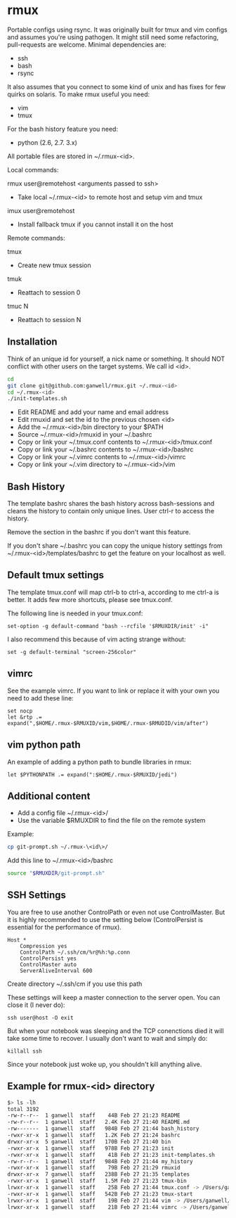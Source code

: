rmux
====

Portable configs using rsync. It was originally built for tmux and vim configs and assumes you're using pathogen.
It might still need some refactoring, pull-requests are welcome. Minimal dependencies are:

* ssh
* bash
* rsync

It also assumes that you connect to some kind of unix and has fixes for few quirks on solaris. To make rmux useful you need:

* vim
* tmux

For the bash history feature you need:

* python (2.6, 2.7. 3.x)

All portable files are stored in ~/.rmux-\<id\>.

Local commands:

rmux user@remotehost \<arguments passed to ssh\>
* Take local ~/.rmux-\<id\> to remote host and setup vim and tmux

imux user@remotehost
* Install fallback tmux if you cannot install it on the host

Remote commands:

tmux
* Create new tmux session

tmuk
* Reattach to session 0

tmuc N
* Reattach to session N

Installation
------------

Think of an unique id for yourself, a nick name or something. It should
NOT conflict with other users on the target systems. We call id \<id\>.


````bash
cd
git clone git@github.com:ganwell/rmux.git ~/.rmux-<id>
cd ~/.rmux-<id>
./init-templates.sh
````

* Edit README and add your name and email address
* Edit rmuxid and set the id to the previous chosen \<id\>
* Add the ~/.rmux-\<id\>/bin directory to your $PATH
* Source ~/.rmux-\<id\>/rmuxid in your ~/.bashrc
* Copy or link your ~/.tmux.conf contents to ~/.rmux-\<id\>/tmux.conf
* Copy or link your ~/.bashrc contents to ~/.rmux-\<id\>/bashrc
* Copy or link your ~/.vimrc contents to ~/.rmux-\<id\>/vimrc
* Copy or link your ~/.vim directory to ~/.rmux-\<id\>/vim

Bash History
------------

The template bashrc shares the bash history across bash-sessions and cleans the
history to contain only unique lines. User ctrl-r to access the history.

Remove the section in the bashrc if you don't want this feature.

If you don't share ~/.bashrc you can copy the unique history settings from 
~/.rmux-\<id\>/templates/bashrc to get the feature on your localhost as well.

Default tmux settings
---------------------

The template tmux.conf will map ctrl-b to ctrl-a, according to me ctrl-a is
better. It adds few more shortcuts, please see tmux.conf.

The following line is needed in your tmux.conf:

````
set-option -g default-command "bash --rcfile '$RMUXDIR/init' -i"
````

I also recommend this because of vim acting strange without:

````
set -g default-terminal "screen-256color"
````

vimrc
-----

See the example vimrc. If you want to link or replace it with your own you need
to add these line:

````vimrc
set nocp
let &rtp .= expand(",$HOME/.rmux-$RMUXID/vim,$HOME/.rmux-$RMUDID/vim/after")
````

vim python path
---------------

An example of adding a python path to bundle libraries in rmux:

````vimrc
let $PYTHONPATH .= expand(":$HOME/.rmux-$RMUXID/jedi")
````

Additional content
------------------

* Add a config file ~/.rmux-\<id\>/
* Use the variable $RMUXDIR to find the file on the remote system

Example:

````bash
cp git-prompt.sh ~/.rmux-\<id\>/
````

Add this line to ~/.rmux-\<id\>/bashrc

````bash
source "$RMUXDIR/git-prompt.sh"
````

SSH Settings
------------

You are free to use another ControlPath or even not use ControlMaster. But it is
highly recommended to use the setting below (ControlPersist is essential for the 
performance of rmux).

````
Host *
	Compression yes
	ControlPath ~/.ssh/cm/%r@%h:%p.conn
	ControlPersist yes
	ControlMaster auto
	ServerAliveInterval 600
````

Create directory ~/.ssh/cm if you use this path

These settings will keep a master connection to the server open. You can close it
(I never do):

````
ssh user@host -O exit
````

But when your notebook was sleeping and the TCP conenctions died it will take some time to recover.
I usually don't want to wait and simply do:

````
killall ssh
````

Since your notebook just woke up, you shouldn't kill anything alive.

Example for rmux-\<id\> directory
---------------------------------

````bash
$> ls -lh
total 3192
-rw-r--r--  1 ganwell  staff    44B Feb 27 21:23 README
-rw-r--r--  1 ganwell  staff   2.4K Feb 27 21:40 README.md
-rw-------  1 ganwell  staff   984B Feb 27 21:44 bash_history
-rwxr-xr-x  1 ganwell  staff   1.2K Feb 27 21:24 bashrc
drwxr-xr-x  5 ganwell  staff   170B Feb 27 21:40 bin
-rwxr-xr-x  1 ganwell  staff   978B Feb 27 21:23 init
-rwxr-xr-x  1 ganwell  staff    41B Feb 27 21:23 init-templates.sh
-rw-r--r--  1 ganwell  staff   984B Feb 27 21:44 my_history
-rwxr-xr-x  1 ganwell  staff    79B Feb 27 21:29 rmuxid
drwxr-xr-x  7 ganwell  staff   238B Feb 27 21:35 templates
-rwxr-xr-x  1 ganwell  staff   1.5M Feb 27 21:23 tmux-bin
lrwxr-xr-x  1 ganwell  staff    25B Feb 27 21:44 tmux.conf -> /Users/ganwell/.tmux.conf
-rwxr-xr-x  1 ganwell  staff   542B Feb 27 21:23 tmux-start
lrwxr-xr-x  1 ganwell  staff    19B Feb 27 21:44 vim -> /Users/ganwell/.vim
lrwxr-xr-x  1 ganwell  staff    21B Feb 27 21:44 vimrc -> /Users/ganwell/.vimrc
````
